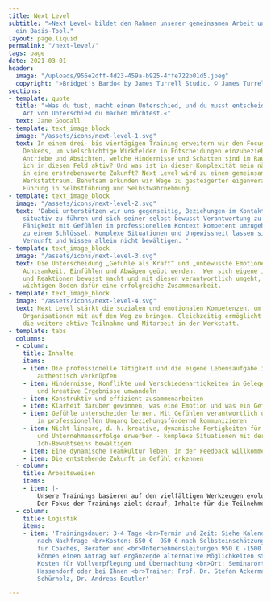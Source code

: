 ```yaml
---
title: Next Level
subtitle: "»Next Level« bildet den Rahmen unserer gemeinsamen Arbeit und ist gleichzeitig
  ein Basis-Tool."
layout: page.liquid
permalink: "/next-level/"
tags: page
date: 2021-03-01
header:
  image: "/uploads/956e2dff-4d23-459a-b925-4ffe722b01d5.jpeg"
  copyright: "»Bridget’s Bardo« by James Turrell Studio. © James Turrell"
sections:
- template: quote
  title: "»Was du tust, macht einen Unterschied, und du musst entscheiden, welche
    Art von Unterschied du machen möchtest.«"
  text: Jane Goodall
- template: text_image_block
  image: "/assets/icons/next-level-1.svg"
  text: In einem drei- bis viertägigen Training erweitern wir den Focus lösungsorientierten
    Denkens, um vielschichtige Wirkfelder in Entscheidungen einzubeziehen. Welche
    Antriebe und Absichten, welche Hindernisse und Schatten sind im Raum? Wie bin
    ich in diesem Feld aktiv? Und was ist in dieser Komplexität mein nächster Schritt
    in eine erstrebenswerte Zukunft? Next Level wird zu einem gemeinsam gestalteten
    Werkstattraum. Behutsam erkunden wir Wege zu gesteigerter eigenverantwortlicher
    Führung in Selbstführung und Selbstwahrnehmung.
- template: text_image_block
  image: "/assets/icons/next-level-2.svg"
  text: 'Dabei unterstützen wir uns gegenseitig, Beziehungen im Kontakt zu gestalten,
    situativ zu führen und sich seiner selbst bewusst Verantwortung zu tragen. Die
    Fähigkeit mit Gefühlen im professionellen Kontext kompetent umzugehen wird dabei
    zu einem Schlüssel. Komplexe Situationen und Ungewissheit lassen sich heute mit
    Vernunft und Wissen allein nicht bewältigen. '
- template: text_image_block
  image: "/assets/icons/next-level-3.svg"
  text: Die Unterscheidung „Gefühle als Kraft“ und „unbewusste Emotionen“ will geschult,
    Achtsamkeit, Einfühlen und Abwägen geübt werden.  Wer sich eigene innere Prozesse
    und Reaktionen bewusst macht und mit diesen verantwortlich umgeht, legt auch einen
    wichtigen Boden dafür eine erfolgreiche Zusammenarbeit.
- template: text_image_block
  image: "/assets/icons/next-level-4.svg"
  text: Next Level stärkt die sozialen und emotionalen Kompetenzen, um verantwortlichere
    Organisationen mit auf den Weg zu bringen. Gleichzeitig ermöglicht dieses Training
    die weitere aktive Teilnahme und Mitarbeit in der Werkstatt.
- template: tabs
  columns:
  - column: 
    title: Inhalte
    items:
    - item: Die professionelle Tätigkeit und die eigene Lebensaufgabe integer und
        authentisch verknüpfen
    - item: Hindernisse, Konflikte und Verschiedenartigkeiten in Gelegenheiten, Lösungen
        und kreative Ergebnisse umwandeln
    - item: Konstruktiv und effizient zusammenarbeiten
    - item: Klarheit darüber gewinnen, was eine Emotion und was ein Gefühl ist
    - item: Gefühle unterscheiden lernen. Mit Gefühlen verantwortlich und bewusst
        im professionellen Umgang beziehungsfördernd kommunizieren
    - item: Nicht-lineare, d. h. kreative, dynamische Fertigkeiten für Aufgabenerfüllung
        und Unternehmenserfolge erwerben - komplexe Situationen mit der Kraft des
        Ich-Bewußtseins bewältigen
    - item: Eine dynamische Teamkultur leben, in der Feedback willkommen ist
    - item: Die entstehende Zukunft im Gefühl erkennen
  - column: 
    title: Arbeitsweisen
    items:
    - item: |-
        Unsere Trainings basieren auf den vielfältigen Werkzeugen evolutionärer sozialer Kunst. Dazu gehören die des Possibility Managements, des Presencing Instituts und der Dialogischen Intelligenz. Erfahrenen Raumhaltenden gestalten mit den Teilnehmenden ein kokreatives Lernfeld, wofür sie ihre handlungsorientierten sozialen Techniken sowie ihre persönlichen und sozialkommunikativen Fähigkeiten einbringen.
        Der Fokus der Trainings zielt darauf, Inhalte für die Teilnehmenden erfahrbar und handhabbar zu machen. Entsprechend: 75% dynamischen Übungen und 25% Hintergrund-Kontext. Feedback und Coaching durch Teilnehmende wie Raumhalter sind elementare Bestandteile der Trainings. Wir arbeiten einzeln, paarweise, in Kleingruppen und mit der ganzen Gruppe. Die vielseitigen persönlichen Erfahrungen der Teilnehmenden werden zu einer soliden Basis um neu entdecktes für eine nachhaltige Transformation zu nutzen. Hierzu dienen auch eine Vielzahl von fortführenden Angeboten. (siehe Angebote und Kalender)
  - column: 
    title: Logistik
    items:
    - item: 'Trainingsdauer: 3-4 Tage <br>Termin und Zeit: Siehe Kalender bzw. je
        nach Nachfrage <br>Kosten: 650 € -950 € nach Selbsteinschätzung für Einzelpersonen,
        für Coaches, Berater und <br>Unternehmensleitungen 950 € -1500 €; Geringverdiener
        können einen Antrag auf ergänzende alternative Möglichkeiten stellen. Zuzüglich
        Kosten für Vollverpflegung und Übernachtung <br>Ort: Seminarort wie dem Zürnshof,
        Hassendorf oder bei Ihnen <br>Trainer: Prof. Dr. Stefan Ackermann, Dr. Marietta
        Schürholz, Dr. Andreas Beutler'

---
```

